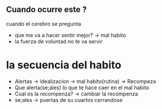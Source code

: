 ## Cuando ocurre este ?
 cuando el cerebro se pregunta
 
 - que me va a hacer sentir mejor? -> mal habito 
 - la fuerza de voluntad no te va servir

# la secuencia del habito

- Alertas -> idealizacion -> mal habito(rutina) -> Recompeza
- Que alerta(se;ales) lo que te hace caer en el mal habito
- Cual es la recompenza? -> cambiar la recompenza
- se;ales -> puertas de su cuartos cerrandose
 
